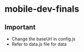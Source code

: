# mobile-dev-finals
## Important
* Change the baseUrl in config.js
* Refer to data.js file for data
